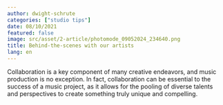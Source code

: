 ```yaml
---
author: dwight-schrute
categories: ["studio tips"]
date: 08/10/2021
featured: false
image: src/asset/2-article/photomode_09052024_234640.png
title: Behind-the-scenes with our artists
lang: en
---
```


Collaboration is a key component of many creative endeavors, and music production is no exception. In fact, collaboration can be essential to the success of a music project, as it allows for the pooling of diverse talents and perspectives to create something truly unique and compelling.
